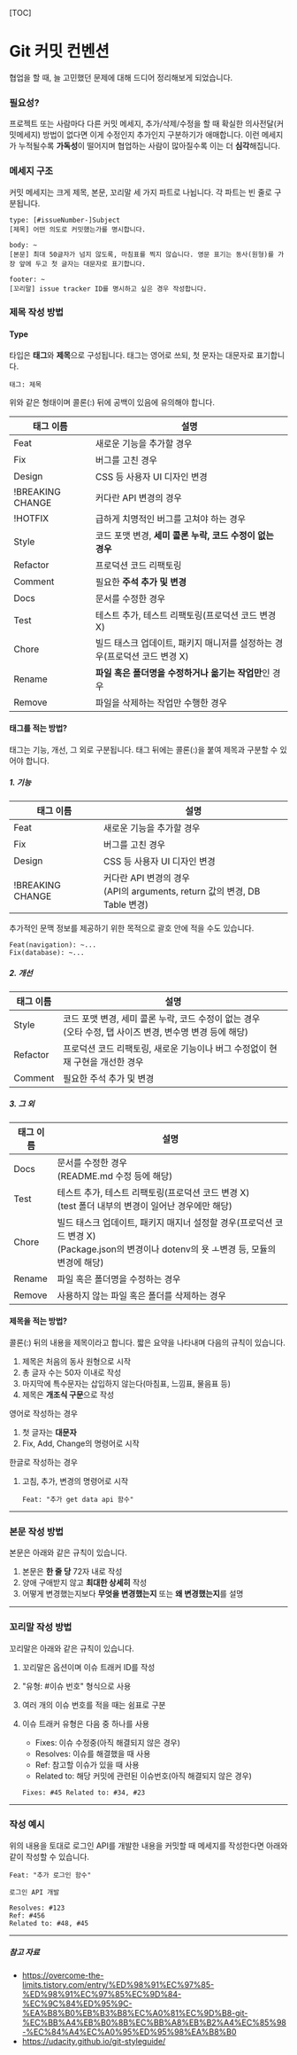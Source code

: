 [TOC]



# Git 커밋 컨벤션

협업을 할 때, 늘 고민했던 문제에 대해 드디어 정리해보게 되었습니다.

### 필요성?

프로젝트 또는 사람마다 다른 커밋 메세지, 추가/삭제/수정을 할 때 확실한 의사전달(커밋메세지) 방법이 없다면 이게 수정인지 추가인지 구분하기가 애매합니다. 이런 메세지가 누적될수록 **가독성**이 떨어지며 협업하는 사람이 많아질수록 이는 더 **심각**해집니다.

### 메세지 구조

커밋 메세지는 크게 제목, 본문, 꼬리말 세 가지 파트로 나뉩니다. 각 파트는 빈 줄로 구분됩니다.

```
type: [#issueNumber-]Subject    
[제목] 어떤 의도로 커밋했는가를 명시합니다.

body: ~							
[본문] 최대 50글자가 넘지 않도록, 마침표를 찍지 않습니다. 영문 표기는 동사(원형)를 가장 앞에 두고 첫 글자는 대문자로 표기합니다.

footer:	~						
[꼬리말] issue tracker ID를 명시하고 싶은 경우 작성합니다.
```

### 제목 작성 방법

#### Type

타입은 **태그**와 **제목**으로 구성됩니다. 태그는 영어로 쓰되, 첫 문자는 대문자로 표기합니다.

```
태그: 제목
```

위와 같은 형태이며 콜론(:) 뒤에 공백이 있음에 유의해야 합니다.

| 태그 이름        | 설명                                                         |
| ---------------- | ------------------------------------------------------------ |
| Feat             | 새로운 기능을 추가할 경우                                    |
| Fix              | 버그를 고친 경우                                             |
| Design           | CSS 등 사용자 UI 디자인 변경                                 |
| !BREAKING CHANGE | 커다란 API 변경의 경우                                       |
| !HOTFIX          | 급하게 치명적인 버그를 고쳐야 하는 경우                      |
| Style            | 코드 포맷 변경, **세미 콜론 누락, 코드 수정이 없는 경우**    |
| Refactor         | 프로덕션 코드 리팩토링                                       |
| Comment          | 필요한 **주석 추가 및 변경**                                 |
| Docs             | 문서를 수정한 경우                                           |
| Test             | 테스트 추가, 테스트 리팩토링(프로덕션 코드 변경 X)           |
| Chore            | 빌드 태스크 업데이트, 패키지 매니저를 설정하는 경우(프로덕션 코드 변경 X) |
| Rename           | **파일 혹은 폴더명을 수정하거나 옮기는 작업만**인 경우       |
| Remove           | 파일을 삭제하는 작업만 수행한 경우                           |

#### 태그를 적는 방법?

태그는 기능, 개선, 그 외로 구분됩니다. 태그 뒤에는 콜론(:)을 붙여 제목과 구분할 수 있어야 합니다.

##### 1. 기능

| 태그 이름        | 설명                                                         |
| ---------------- | ------------------------------------------------------------ |
| Feat             | 새로운 기능을 추가할 경우                                    |
| Fix              | 버그를 고친 경우                                             |
| Design           | CSS 등 사용자 UI 디자인 변경                                 |
| !BREAKING CHANGE | 커다란 API 변경의 경우<br />(API의 arguments, return 값의 변경, DB Table 변경) |



추가적인 문맥 정보를 제공하기 위한 목적으로 괄호 안에 적을 수도 있습니다.

```
Feat(navigation): ~...
Fix(database): ~...
```



##### 2. 개선

| 태그 이름 | 설명                                                         |
| --------- | ------------------------------------------------------------ |
| Style     | 코드 포맷 변경, 세미 콜론 누락, 코드 수정이 없는 경우<br />(오타 수정, 탭 사이즈 변경, 변수명 변경 등에 해당) |
| Refactor  | 프로덕션 코드 리팩토링, 새로운 기능이나 버그 수정없이 현재 구현을 개선한 경우 |
| Comment   | 필요한 주석 추가 및 변경                                     |



##### 3. 그 외

| 태그 이름 | 설명                                                         |
| --------- | ------------------------------------------------------------ |
| Docs      | 문서를 수정한 경우<br />(README.md 수정 등에 해당)           |
| Test      | 테스트 추가, 테스트 리팩토링(프로덕션 코드 변경 X)<br />(test 폴더 내부의 변경이 일어난 경우에만 해당) |
| Chore     | 빌드 태스크 업데이트, 패키지 매지너 설정할 경우(프로덕션 코드 변경 X)<br />(Package.json의 변경이나 dotenv의 욧 ㅗ변경 등, 모듈의 변경에 해당) |
| Rename    | 파일 혹은 폴더명을 수정하는 경우                             |
| Remove    | 사용하지 않는 파일 혹은 폴더를 삭제하는 경우                 |



#### 제목을 적는 방법?

콜론(:) 뒤의 내용을 제목이라고 합니다. 짧은 요약을 나타내며 다음의 규칙이 있습니다.

1. 제목은 처음의 동사 원형으로 시작
2. 총 글자 수는 50자 이내로 작성
3. 마지막에 특수문자는 삽입하지 않는다(마침표, 느낌표, 물음표 등)
4. 제목은 **개조식 구문**으로 작성



영어로 작성하는 경우

1. 첫 글자는 **대문자**
2. Fix, Add, Change의 명령어로 시작



한글로 작성하는 경우

1. 고침, 추가, 변경의 명령어로 시작

   ```
   Feat: "추가 get data api 함수"
   ```

---

### 본문 작성 방법

본문은 아래와 같은 규칙이 있습니다.

1. 본문은 **한 줄 당** 72자 내로 작성
2. 양애 구애받지 않고 **최대한 상세히** 작성
3. 어떻게 변경했는지보다 **무엇을 변경했는지** 또는 **왜 변경했는지**를 설명

---

### 꼬리말 작성 방법

꼬리말은 아래와 같은 규칙이 있습니다.

1. 꼬리말은 옵션이며 이슈 트래커 ID를 작성

2. "유형: #이슈 번호" 형식으로 사용

3. 여러 개의 이슈 번호를 적을 때는 쉼표로 구분

4. 이슈 트래커 유형은 다음 중 하나를 사용

   - Fixes: 이슈 수정중(아직 해결되지 않은 경우)
   - Resolves: 이슈를 해결했을 때 사용
   - Ref: 참고할 이슈가 있을 때 사용
   - Related to: 해당 커밋에 관련된 이슈번호(아직 해결되지 않은 경우)

   ```
   Fixes: #45 Related to: #34, #23
   ```

---

### 작성 예시

위의 내용을 토대로 로그인 API를 개발한 내용을 커밋할 때 메세지를 작성한다면 아래와 같이 작성할 수 있습니다.

```
Feat: "추가 로그인 함수"

로그인 API 개발

Resolves: #123
Ref: #456
Related to: #48, #45
```

---

##### 참고 자료

- https://overcome-the-limits.tistory.com/entry/%ED%98%91%EC%97%85-%ED%98%91%EC%97%85%EC%9D%84-%EC%9C%84%ED%95%9C-%EA%B8%B0%EB%B3%B8%EC%A0%81%EC%9D%B8-git-%EC%BB%A4%EB%B0%8B%EC%BB%A8%EB%B2%A4%EC%85%98-%EC%84%A4%EC%A0%95%ED%95%98%EA%B8%B0
- https://udacity.github.io/git-styleguide/